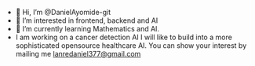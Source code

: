 - 👋 Hi, I’m @DanielAyomide-git
- 👀 I’m interested in frontend, backend and AI
- 🌱 I’m currently learning Mathematics and AI.
- I am working on a cancer detection AI I will like to build into a more sophisticated opensource healthcare AI. You can show your interest by mailing me lanredaniel377@gmail.com


<!---
DanielAyomide-git/DanielAyomide-git is a ✨ special ✨ repository because its `README.md` (this file) appears on your GitHub profile.
You can click the Preview link to take a look at your changes.
--->
